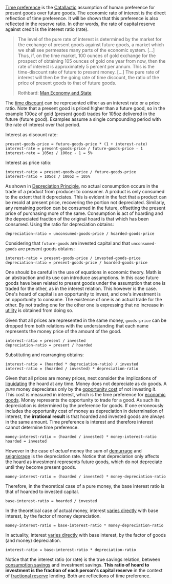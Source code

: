 [Time preference](Time-Preference-Fallacy) is the [Catallactic](https://en.wikipedia.org/wiki/Catallactics) assumption of human preference for present goods over future goods. The economic rate of interest is the direct reflection of time preference. It will be shown that this preference is also reflected in the reserve ratio. In other words, the rate of capital reserve against credit is the interest ratio (rate).

> The level of the pure rate of interest is determined by the market for the exchange of present goods against future goods, a market which we shall see permeates many parts of the economic system. [...] Thus, if, on the time market, 100 ounces of gold exchange for the prospect of obtaining 105 ounces of gold one year from now, then the rate of interest is approximately 5 percent per annum. This is the time-discount rate of future to present money. [...] The pure rate of interest will then be the going rate of time discount, the ratio of the price of present goods to that of future goods.
>
> Rothbard: [Man Economy and State](https://mises.org/library/man-economy-and-state-power-and-market/html/p/989)

The [time discount](https://en.wikipedia.org/wiki/Present_value#Present_value_of_a_lump_sum) can be represented either as an interest rate or a price ratio. Note that a present good is priced higher than a future good, so in the example 100oz of gold (present good) trades for 105oz delivered in the future (future good). Examples assume a single compounding period with the rate of interest over that period.

Interest as discount rate:
```
present-goods-price = future-goods-price * (1 + interest-rate)
interest-rate = present-goods-price / future-goods-price - 1 
interest-rate = 105oz / 100oz - 1 = 5%
```
Interest as price ratio:
```
interest-ratio = present-goods-price / future-goods-price
interest-ratio = 105oz / 100oz = 105%
```
As shown in [Depreciation Principle](Depreciation-Principle), no actual consumption occurs in the trade of a product from producer to consumer. A product is only consumed to the extent that it depreciates. This is evident in the fact that a product can be resold at present price, recovering the portion not depreciated. Similarly, any remaining portion can be consumed in the future, offsetting the present price of purchasing more of the same. Consumption is act of hoarding and the depreciated fraction of the original hoard is that which has been consumed. Using the ratio for depreciation obtains:
```
depreciation-ratio = unconsumed-goods-price / hoarded-goods-price
```
Considering that `future-goods` are invested capital and that `unconsumed-goods` are present goods obtains:
```
interest-ratio = present-goods-price / invested-goods-price
depreciation-ratio = present-goods-price / hoarded-goods-price
```
One should be careful in the use of equations in economic theory. Math is an abstraction and its use can introduce assumptions. In this case future goods have been related to present goods under the assumption that one is traded for the other, as in the interest relation. This however is the case. One's hoard of capital is an opportunity to invest, and one's investment is an opportunity to consume. The existence of one is an actual trade for the other. By not trading one for the other one is expressing that no increase in [utility](Glossary#utility) is obtained from doing so.

Given that all prices are represented in the same money, `goods-price` can be dropped from both relations with the understanding that each name represents the money price of the amount of the good.
```
interest-ratio = present / invested
depreciation-ratio = present / hoarded
```
Substituting and rearranging obtains:
```
interest-ratio = (hoarded * depreciation-ratio) / invested
interest-ratio = (hoarded / invested) * depreciation-ratio
```
Given that all prices are money prices, next consider the implications of [liquidating](https://en.wikipedia.org/wiki/Liquidation) the hoard at any time. Money does not depreciate as do goods. A *pure* money depreciates only by the [opportunity cost](https://en.wikipedia.org/wiki/Opportunity_cost) of not investing it. This cost is measured in interest, which is the time preference for [economic goods](https://en.wikipedia.org/wiki/Goods). Money represents the opportunity to trade for a good. As such its depreciation is determined by the preference for goods. If one erroneously includes the opportunity cost of money as depreciation in determination of interest, the **irrational result** is that hoarded and invested goods are always in the same amount. Time preference is interest and therefore interest cannot determine time preference.
```
money-interest-ratio = (hoarded / invested) * money-interest-ratio
hoarded = invested
```
However in the case of *actual* money the sum of [demurrage](https://en.wikipedia.org/wiki/Demurrage) and [seigniorage](https://en.wikipedia.org/wiki/Seigniorage) is the depreciation rate. Notice that depreciation only affects the hoard as investment represents future goods, which do not depreciate until they become present goods.
```
money-interest-ratio = (hoarded / invested) * money-depreciation-ratio
```
Therefore, in the theoretical case of a pure money, the base interest ratio is that of hoarded to invested capital.
```
base-interest-ratio = hoarded / invested
```
In the theoretical case of actual money, interest [varies directly](https://en.wikipedia.org/wiki/Proportionality_(mathematics)#Direct_proportionality) with base interest, by the factor of money depreciation.
```
money-interest-ratio = base-interest-ratio * money-depreciation-ratio
```
In actuality, interest [varies directly](https://en.wikipedia.org/wiki/Proportionality_(mathematics)#Direct_proportionality) with base interest, by the factor of goods (and money) depreciation.
```
interest-ratio = base-interest-ratio * depreciation-ratio
```
Notice that the interest ratio (or rate) is the true savings relation, between [consumption savings](Speculative-Consumption) and investment savings. **This ratio of hoard to investment is the fraction of each person's capital reserve** in the context of [fractional reserve](Full-Reserve-Fallacy) lending. Both are reflections of time preference.
